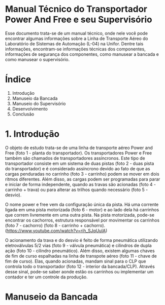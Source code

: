 # Manual Técnico do Transportador Power And Free e seu Supervisório

Esse documento trata-se de um manual técnico, onde nele você pode encontrar algumas informações sobre a Linha de Transporte Aéreo do  Laboratório de Sistemas de Automação (L-04) na Unifor. Dentre tais informações, encontram-se informações técnicas dos componentes, informações de segurança dos componentes, como manusear a bancada e como manusear o supervisório.

# Índice

1.	Introdução
2.	Manuseio da Bancada
3.	Manuseio do Supervisório
4.	Desenvolvimento
5.	Conclusão

# 1. Introdução

O objeto de estudo trata-se de uma linha de transporte aéreo Power and Free (foto 1 - planta do transportador). Os transportadores Power e Free também são chamados de transportadores assíncronos. Este tipo de transportador consiste em um sistema de duas pistas (foto 2 - duas pista do transportador) e é considerado assíncrono devido ao fato de que as cargas penduradas no carrinho (foto 3 - carrinho) podem se mover em dois ritmos diferentes. Além disso, as cargas podem ser programadas para parar e iniciar de forma independente, quando as travas são acionadas (foto 4 - carrinho + trava) ou para alterar as trilhos quando necessário (foto 5 - desvio).

O nome power e free vem da configuração única da pista. Há uma corrente ligada em uma pista motorizada (foto 6 - motor) e ao lado dela há carrinhos que correm livremente em uma outra pista. Na pista motorizada, pode-se encontrar os cachorros, estrutura responsável por movimentar os carrinhos (foto 7 - cachorro) (foto 8 - carrinho + cachorro). (https://www.youtube.com/watch?v=rih_SJqUuIA)

O acionamento da trava e do desvio é feito de forma pneumática utilizando eletroválvulas 5/2 vias (foto 9 - válvula pneumática) e cilindros de dupla ação (foto 10 - cilindro pneumático). Além disso, existem algumas chaves de fim de curso espalhadas na linha de transpote aéreo (foto 11 - chave de fim de curso). Elas, quando acionadas, mandam sinal para o CLP que controla todo o transportador (foto 12 - interior da bancada/CLP). Através desse sinal, pode-se saber aonde estão os carrinhos ou implementar um contador e ter um controle da produção.

# Manuseio da Bancada
